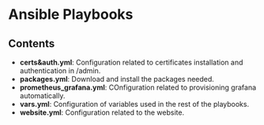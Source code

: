 # Ansible Playbooks

## Contents

- **certs&auth.yml**: Configuration related to certificates installation and authentication in /admin.
- **packages.yml**: Download and install the packages needed.
- **prometheus_grafana.yml**: COnfiguration related to provisioning grafana automatically.
- **vars.yml**: Configuration  of variables used in the rest of the playbooks.
- **website.yml**: Configuration related to the website.
